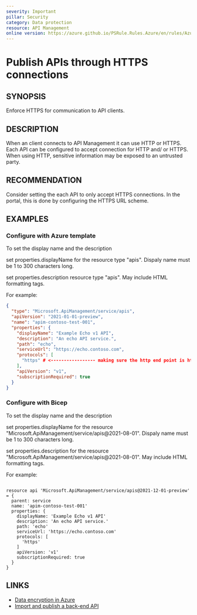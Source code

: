 ```yaml
---
severity: Important
pillar: Security
category: Data protection
resource: API Management
online version: https://azure.github.io/PSRule.Rules.Azure/en/rules/Azure.APIM.HTTPEndpoint/
---
```


# Publish APIs through HTTPS connections

## SYNOPSIS

Enforce HTTPS for communication to API clients.

## DESCRIPTION

When an client connects to API Management it can use HTTP or HTTPS.
Each API can be configured to accept connection for HTTP and/ or HTTPS.
When using HTTP, sensitive information may be exposed to an untrusted party.

## RECOMMENDATION

Consider setting the each API to only accept HTTPS connections.
In the portal, this is done by configuring the HTTPS URL scheme.

## EXAMPLES

### Configure with Azure template

To set the display name and the description

set properties.displayName	for the resource type "apis". Dispaly name must be 1 to 300 characters long.

set	properties.description resource type "apis". May include HTML formatting tags.

For example:

```json
{
  "type": "Microsoft.ApiManagement/service/apis",
  "apiVersion": "2021-01-01-preview",
  "name": "apim-contoso-test-001",
  "properties": {
    "displayName": "Example Echo v1 API", 
    "description": "An echo API service.", 
    "path": "echo",
    "serviceUrl": "https://echo.contoso.com",
    "protocols": [
      "https" # <----------------- making sure the http end point is https 
    ],
    "apiVersion": "v1",
    "subscriptionRequired": true
  }
}
```

### Configure with Bicep

To set the display name and the description

set properties.displayName	for the resource "Microsoft.ApiManagement/service/apis@2021-08-01". Dispaly name must be 1 to 300 characters long.

set	properties.description for the resource "Microsoft.ApiManagement/service/apis@2021-08-01". May include HTML formatting tags.

For example:

```bicep

resource api 'Microsoft.ApiManagement/service/apis@2021-12-01-preview' = {
  parent: service
  name: 'apim-contoso-test-001'
  properties: {
    displayName: 'Example Echo v1 API'
    description: 'An echo API service.'
    path: 'echo'
    serviceUrl: 'https://echo.contoso.com'
    protocols: [
      'https'
    ]
    apiVersion: 'v1'
    subscriptionRequired: true
  }
}
```

## LINKS

- [Data encryption in Azure](https://docs.microsoft.com/azure/architecture/framework/security/design-storage-encryption#data-in-transit)
- [Import and publish a back-end API](https://docs.microsoft.com/azure/api-management/import-api-from-oas#-import-and-publish-a-back-end-api)
